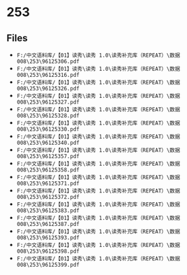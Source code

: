 # 253

## Files

- `F:/中文语料库/【01】读秀\读秀 1.0\读秀补充库（REPEAT）\数据008\253\96125306.pdf`
- `F:/中文语料库/【01】读秀\读秀 1.0\读秀补充库（REPEAT）\数据008\253\96125316.pdf`
- `F:/中文语料库/【01】读秀\读秀 1.0\读秀补充库（REPEAT）\数据008\253\96125326.pdf`
- `F:/中文语料库/【01】读秀\读秀 1.0\读秀补充库（REPEAT）\数据008\253\96125327.pdf`
- `F:/中文语料库/【01】读秀\读秀 1.0\读秀补充库（REPEAT）\数据008\253\96125328.pdf`
- `F:/中文语料库/【01】读秀\读秀 1.0\读秀补充库（REPEAT）\数据008\253\96125330.pdf`
- `F:/中文语料库/【01】读秀\读秀 1.0\读秀补充库（REPEAT）\数据008\253\96125340.pdf`
- `F:/中文语料库/【01】读秀\读秀 1.0\读秀补充库（REPEAT）\数据008\253\96125357.pdf`
- `F:/中文语料库/【01】读秀\读秀 1.0\读秀补充库（REPEAT）\数据008\253\96125358.pdf`
- `F:/中文语料库/【01】读秀\读秀 1.0\读秀补充库（REPEAT）\数据008\253\96125371.pdf`
- `F:/中文语料库/【01】读秀\读秀 1.0\读秀补充库（REPEAT）\数据008\253\96125372.pdf`
- `F:/中文语料库/【01】读秀\读秀 1.0\读秀补充库（REPEAT）\数据008\253\96125383.pdf`
- `F:/中文语料库/【01】读秀\读秀 1.0\读秀补充库（REPEAT）\数据008\253\96125387.pdf`
- `F:/中文语料库/【01】读秀\读秀 1.0\读秀补充库（REPEAT）\数据008\253\96125393.pdf`
- `F:/中文语料库/【01】读秀\读秀 1.0\读秀补充库（REPEAT）\数据008\253\96125398.pdf`
- `F:/中文语料库/【01】读秀\读秀 1.0\读秀补充库（REPEAT）\数据008\253\96125399.pdf`
